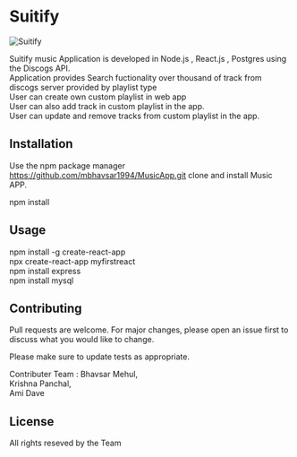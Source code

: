 # Suitify

![Suitify](https://drive.google.com/open?id=1Qi2ViNl75r_yBeZ8Rto2pX5QvsphinCy)

Suitify music Application is developed in Node.js , React.js , Postgres using the Discogs API.  
Application provides Search fuctionality over thousand of track from discogs server provided by playlist type  
User can create own custom playlist in web app  
User can also add track in custom playlist in the app.  
User can update and remove tracks from custom playlist in the app.  

## Installation

Use the npm package manager https://github.com/mbhavsar1994/MusicApp.git clone and install Music APP.  

npm install

## Usage

npm install -g create-react-app   
npx create-react-app myfirstreact  
npm install express    
npm install mysql  

## Contributing
Pull requests are welcome. For major changes, please open an issue first to discuss what you would like to change.

Please make sure to update tests as appropriate.

Contributer Team :
Bhavsar Mehul,  
Krishna Panchal,  
Ami Dave  


## License
All rights reseved by the Team
